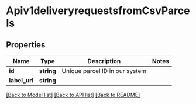 # Apiv1deliveryrequestsfromCsvParcels

## Properties
Name | Type | Description | Notes
------------ | ------------- | ------------- | -------------
**id** | **string** | Unique parcel ID in our system | 
**label_url** | **string** |  | 

[[Back to Model list]](../../README.md#documentation-for-models) [[Back to API list]](../../README.md#documentation-for-api-endpoints) [[Back to README]](../../README.md)


